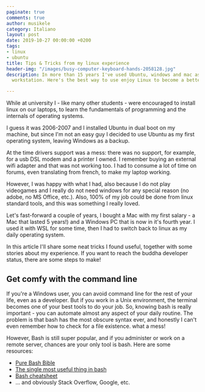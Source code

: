```yaml
---
paginate: true
comments: true
author: musikele
category: Italiano
layout: post
date: 2019-10-27 00:00:00 +0200
tags:
- linux
- ubuntu
title: Tips & Tricks from my linux experience
header-img: "/images/busy-computer-keyboard-hands-2058128.jpg"
description: In more than 15 years I've used Ubuntu, windows and mac as my desktop
  workstation. Here's the best way to use enjoy Linux to become a better developer!

---
```

While at university I - like many other students - were encouraged to install linux on our laptops, to learn the fundamentals of programming and the internals of operating systems. 

I guess it was 2006-2007 and I installed Ubuntu in dual boot on my machine, but since I'm not an easy guy I decided to use Ubuntu as my first operating system, leaving Windows as a backup. 

At the time drivers support was a mess: there was no support, for example, for a usb DSL modem and a printer I owned. I remember buying an external wifi adapter and that was not working too. I had to consume a lot of time on forums, even translating from french, to make my laptop working. 

However, I was happy with what I had, also because I do not play videogames and I really do not need windows for any special reason (no adobe, no MS Office, etc.). Also, 100% of my job could be done from linux standard tools, and this was something I really loved. 

Let's fast-forward a couple of years, I bought a Mac with my first salary - a Mac that lasted 5 years!) and a Windows PC that is now in it's fourth year. I used it with WSL for some time, then I had to switch back to linux as my daily operating system. 

In this article I'll share some neat tricks I found useful, together with some stories about my experience. If you want to reach the buddha developer status, there are some steps to make!

## Get comfy with the command line 

If you're a Windows user, you can avoid command line for the rest of your life, even as a developer. But if you work in a Unix environment, the terminal becomes one of your best tools to do your job. So, knowing bash is really important - you can automate almost any aspect of your daily routine. The problem is that bash has the most obscure syntax ever, and honestly I can't even remember how to check for a file existence. what a mess! 

However, Bash is still super popular, and if you administer or work on a remote server, chances are your only tool is bash. Here are some resources: 

* [Pure Bash Bible](https://github.com/dylanaraps/pure-bash-bible)
* [The single most useful thing in bash](https://coderwall.com/p/oqtj8w/the-single-most-useful-thing-in-bash)
* [Bash cheatsheet](https://devhints.io/bash)
* ... and obviously Stack Overflow, Google, etc. 